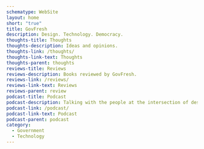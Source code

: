 ```yaml
---
schematype: WebSite
layout: home
short: "true"
title: GovFresh
description: Design. Technology. Democracy.
thoughts-title: Thoughts
thoughts-description: Ideas and opinions.
thoughts-link: /thoughts/
thoughts-link-text: Thoughts
thoughts-parent: thoughts
reviews-title: Reviews
reviews-description: Books reviewed by GovFresh.
reviews-link: /reviews/
reviews-link-text: Reviews
reviews-parent: review
podcast-title: Podcast
podcast-description: Talking with the people at the intersection of design, technology and democracy.
podcast-link: /podcast/
podcast-link-text: Podcast
podcast-parent: podcast
category:
  - Government
  - Technology
---
```

